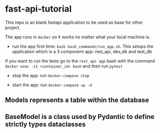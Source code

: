 # fast-api-tutorial
This repo is an blank fastapi application to be used as base for other project.

The app runs in `docker` so it works no matter what your local machine is. 

* run the app first time: `bash bash_commands/run_app.sh`. This setups the application which is a 3 component app: rest_api, dev_db and test_db

If you want to run the tests go to the `rest_api app` bash with the command `docker exec -it <container_id> bash` and
then run `pytest`

* stop the app: run `docker-compose stop`

* start the app: run `docker-compose up -d`
## Models represents a table within the database
## BaseModel is a class used by Pydantic to define strictly types dataclasses